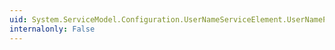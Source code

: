 ```yaml
---
uid: System.ServiceModel.Configuration.UserNameServiceElement.UserNamePasswordValidationMode
internalonly: False
---
```

